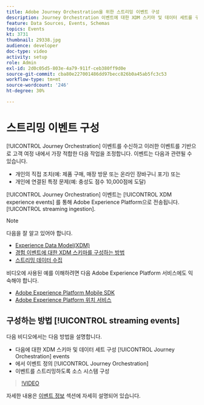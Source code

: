 ```yaml
---
title: Adobe Journey Orchestration을 위한 스트리밍 이벤트 구성
description: Journey Orchestration 이벤트에 대한 XDM 스키마 및 데이터 세트를 구성하고, Journey Orchestration에서 이벤트를 정의하며, 이벤트를 스트리밍하도록 소스 시스템을 구성하는 방법에 대해 알아봅니다.
feature: Data Sources, Events, Schemas
topics: Events
kt: 3731
thumbnail: 29338.jpg
audience: developer
doc-type: video
activity: setup
role: Admin
exl-id: 2d0c05d5-803e-4a79-911f-ceb380ff9d0e
source-git-commit: cba80e227001486dd97becc826b0a45ab5fc3c53
workflow-type: tm+mt
source-wordcount: '246'
ht-degree: 30%

---
```


# 스트리밍 이벤트 구성

[!UICONTROL Journey Orchestration] 이벤트를 수신하고 이러한 이벤트를 기반으로 고객 여정 내에서 가장 적합한 다음 작업을 조정합니다. 이벤트는 다음과 관련될 수 있습니다.

* 개인의 직접 조치(예: 제품 구매, 매장 방문 또는 온라인 장바구니 포기) 또는
* 개인에 연결된 특정 문제(예: 충성도 점수 10,000점에 도달)

[!UICONTROL Journey Orchestration] 이벤트는 [!UICONTROL XDM experience events] 를 통해 Adobe Experience Platform으로 전송됩니다. [!UICONTROL streaming ingestion].

>[!NOTE]
>
>다음을 잘 알고 있어야 합니다.
>
>* [Experience Data Model(XDM)](https://experienceleague.adobe.com/docs/platform-learn/tutorials/schemas/schemas-and-experience-data-model.html?lang=ko)
>* [경험 이벤트에 대한 XDM 스키마를 구성하는 방법](https://experienceleague.adobe.com/docs/platform-learn/tutorials/schemas/create-schemas.html?lang=ko)
>* [스트리밍 데이터 수집](https://experienceleague.adobe.com/docs/platform-learn/tutorials/data-ingestion/understanding-streaming-ingestion.html?lang=en)
>
>비디오에 사용된 예를 이해하려면 다음 Adobe Experience Platform 서비스에도 익숙해야 합니다.
>
>* [Adobe Experience Platform Mobile SDK](https://experienceleague.adobe.com/docs/platform-learn/data-collection/mobile-sdk/overview.html?lang=ko)
>* [Adobe Experience Platform 위치 서비스](https://experienceleague.adobe.com/docs/places/using/home.html?lang=ko-KR)


## 구성하는 방법 [!UICONTROL streaming events]

다음 비디오에서는 다음 방법을 설명합니다.

* 다음에 대한 XDM 스키마 및 데이터 세트 구성 [!UICONTROL Journey Orchestration] events
* 에서 이벤트 정의 [!UICONTROL Journey Orchestration]
* 이벤트를 스트리밍하도록 소스 시스템 구성

>[!VIDEO](https://video.tv.adobe.com/v/29338?quality=12&learn=on)

자세한 내용은 [이벤트 정보](https://experienceleague.adobe.com/docs/journeys/using/events-journeys/about-events/about-events.html?lang=en) 섹션에 자세히 설명되어 있습니다.
